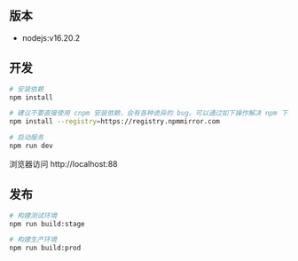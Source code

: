 ## 版本
+ nodejs:v16.20.2

## 开发

```bash
# 安装依赖
npm install

# 建议不要直接使用 cnpm 安装依赖，会有各种诡异的 bug。可以通过如下操作解决 npm 下载速度慢的问题
npm install --registry=https://registry.npmmirror.com

# 启动服务
npm run dev
```

浏览器访问 http://localhost:88

## 发布

```bash
# 构建测试环境
npm run build:stage

# 构建生产环境
npm run build:prod
```